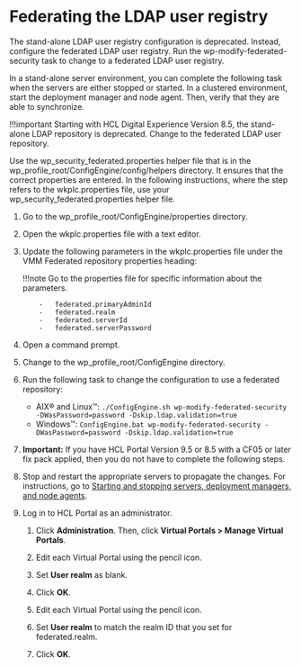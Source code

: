 # Federating the LDAP user registry

The stand-alone LDAP user registry configuration is deprecated. Instead, configure the federated LDAP user registry. Run the wp-modify-federated-security task to change to a federated LDAP user registry.

In a stand-alone server environment, you can complete the following task when the servers are either stopped or started. In a clustered environment, start the deployment manager and node agent. Then, verify that they are able to synchronize.

!!!important
    Starting with HCL Digital Experience Version 8.5, the stand-alone LDAP repository is deprecated. Change to the federated LDAP user repository.

Use the wp_security_federated.properties helper file that is in the wp_profile_root/ConfigEngine/config/helpers directory. It ensures that the correct properties are entered. In the following instructions, where the step refers to the wkplc.properties file, use your wp_security_federated.properties helper file.

1.  Go to the wp_profile_root/ConfigEngine/properties directory.

2.  Open the wkplc.properties file with a text editor.

3.  Update the following parameters in the wkplc.properties file under the VMM Federated repository properties heading:

    !!!note
        Go to the properties file for specific information about the parameters.

            -   federated.primaryAdminId
            -   federated.realm
            -   federated.serverId
            -   federated.serverPassword

4.  Open a command prompt.

5.  Change to the wp_profile_root/ConfigEngine directory.

6.  Run the following task to change the configuration to use a federated repository:

    -   AIX® and Linux™: `./ConfigEngine.sh wp-modify-federated-security -DWasPassword=password -Dskip.ldap.validation=true`
    -   Windows™: `ConfigEngine.bat wp-modify-federated-security -DWasPassword=password -Dskip.ldap.validation=true`

7.  **Important:** If you have HCL Portal Version 9.5 or 8.5 with a CF05 or later fix pack applied, then you do not have to complete the following steps.

8.  Stop and restart the appropriate servers to propagate the changes. For instructions, go to [Starting and stopping servers, deployment managers, and node agents](../../../../../../deployment/manage/stopstart.md).

9.  Log in to HCL Portal as an administrator.

    1.  Click **Administration**. Then, click **Virtual Portals > Manage Virtual Portals**.

    2.  Edit each Virtual Portal using the pencil icon.

    3.  Set **User realm** as blank.

    4.  Click **OK**.

    5.  Edit each Virtual Portal using the pencil icon.

    6.  Set **User realm** to match the realm ID that you set for federated.realm.

    7.  Click **OK**.




